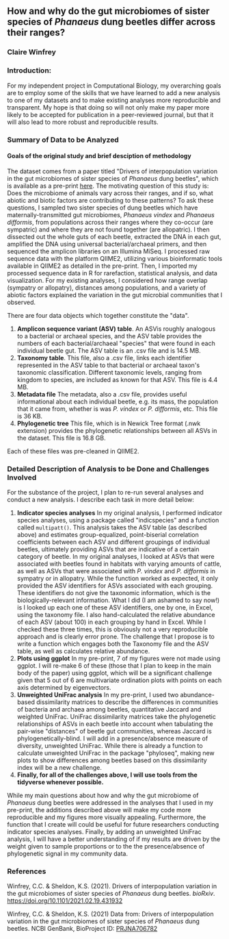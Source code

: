 ﻿## How and why do the gut microbiomes of sister species of _Phanaeus_ dung beetles differ across their ranges?
### Claire Winfrey
### Introduction:  
For my independent project in Computational Biology, my overarching goals are to employ some of the skills that we have learned to add a new analysis to one of my datasets and to make existing analyses more reproducible and transparent. My hope is that doing so will not only make my paper more likely to be accepted for publication in a peer-reviewed journal, but that it will also lead to more robust and reproducible results. 

### Summary of Data to be Analyzed
#### Goals of the original study and brief desciption of methodology
The dataset comes from a paper titled "Drivers of interpopulation variation in the gut microbiomes of sister species of *Phanaeus* dung beetles", which is available as a pre-print [here](https://www.biorxiv.org/content/10.1101/2021.02.19.431932v1). The motivating question of this study is: Does the microbiome of animals vary across their ranges, and if so, what abiotic and biotic factors are contributing to these patterns? To ask these questions, I sampled two sister species of dung beetles which have maternally-transmitted gut microbiomes, *Phanaeus vindex* and *Phanaeus difformis*, from populations across their ranges where they co-occur (are sympatric) and where they are not found together (are allopatric). I then dissected out the whole guts of each beetle, extracted the DNA in each gut, amplified the DNA using universal bacterial/archaeal primers, and then sequenced the amplicon libraries on an Illumina MiSeq. I processed raw sequence data with the platform QIIME2, utilizing various bioinformatic tools available in QIIME2 as detailed in the pre-print. Then, I imported my processed sequence data in R for rarefaction, statistical analysis, and data visualization. For my existing analyses, I considered how range overlap (sympatry or allopatry), distances among populations, and a variety of abiotic factors explained the variation in the gut microbial communities that I observed.

There are four data objects which together constitute the "data". 
1.  **Amplicon sequence variant (ASV) table**. An ASVis roughly analogous to a bacterial or archaeal species, and the ASV table provides the numbers of each bacterial/archaeal "species" that were found in each individual beetle gut. The ASV table is an .csv file and is 14.5 MB. 
2. **Taxonomy table**. This file, also a .csv file, links each identifier represented in the ASV table to that bacterial or archaeal taxon's taxonomic classification. Different taxonomic levels, ranging from kingdom to species, are included as known for that ASV. This file is 4.4 MB.
3. **Metadata file** The metadata, also a .csv file, provides useful informational about each individual beetle, e.g. its mass, the population that it came from, whether is was *P. vindex* or *P. difformis*, etc. This file is 36 KB.
4. **Phylogenetic tree** This file, which is in Newick Tree format (.nwk extension) provides the phylogenetic relationships between all ASVs in the dataset. This file is 16.8 GB. 

Each of these files was pre-cleaned in QIIME2. 

### Detailed Description of Analysis to be Done and Challenges Involved
For the substance of the project, I plan to re-run several analyses and conduct a new analysis. I describe each task in more detail below:

1. **Indicator species analyses** In my original analysis, I performed indicator species analyses, using a package called "indicspecies" and a function called `multipatt()`. This analysis takes the ASV table (as described above) and estimates group-equalized, point-biserial correlation coefficients between each ASV and different groupings of individual beetles, ultimately providing ASVs that are indicative of a certain category of beetle. In my original analyses, I looked at ASVs that were associated with beetles found in habitats with varying amounts of cattle, as well as ASVs that were associated with *P. vindex* and *P. difformis* in sympatry or in allopatry. While the function worked as expected, it only provided the ASV identifiers for ASVs associated with each grouping. These identifiers do not give the taxonomic information, which is the biologically-relevant information. What I did (I am ashamed to say now!) is I looked up each one of these ASV identifiers, one by one, in Excel, using the taxonomy file. I also hand-calculated the relative abundance of each ASV  (about 100) in each grouping by hand in Excel. While I checked these three times, this is obviously not a very reproducible approach and is clearly error prone. The challenge that I propose is to write a function which engages both the Taxonomy file and the ASV table, as well as calculates relative abundance.
2. **Plots using ggplot** In my pre-print, 7 of my figures were not made using ggplot. I will re-make 6 of these (those that I plan to keep in the main body of the paper) using ggplot, which will be a significant challenge given that 5 out of 6 are multivariate ordination plots with points on each axis determined by eigenvectors.
3. **Unweighted UniFrac analysis** In my pre-print, I used two abundance-based dissimilarity matrices to describe the differences in communities of bacteria and archaea among beetles, quantitative Jaccard and weighted UniFrac. UniFrac dissimilarity matrices take the phylogenetic relationships of ASVs in each beetle into account when tabulating the pair-wise "distances" of beetle gut communities, whereas Jaccard is phylogenetically-blind. I will add in a presence/absence measure of diversity, unweighted UniFrac. While there is already a function to calculate unweighted UniFrac in the package "phyloseq", making new plots to show differences among beetles based on this dissimilarity index will be a new challenge.
4. **Finally, for all of the challenges above, I will use tools from the tidyverse whenever possible.**

While my main questions about how and why the gut microbiome of *Phanaeus* dung beetles were addressed in the analyses that I used in my pre-print, the additions described above will make my code more reproducible and my figures more visually appealing. Furthermore, the function that I create will could be useful for future researchers conducting indicator species analyses. Finally, by adding an unweighted UniFrac analysis, I will have a better understanding of if my results are driven by the weight given to sample proportions or to the the presence/absence of phylogenetic signal in my community data.


### References
Winfrey, C.C. & Sheldon, K.S. (2021). Drivers of interpopulation variation in the gut microbiomes of sister species of *Phanaeus* dung beetles. *bioRxiv*. https://doi.org/10.1101/2021.02.19.431932

Winfrey, C.C. & Sheldon, K.S. (2021) Data from: Drivers of interpopulation variation in the gut microbiomes of sister species of *Phanaeus* dung beetles. NCBI GenBank, BioProject ID: [PRJNA706782](https://www.ncbi.nlm.nih.gov/bioproject/?term=PRJNA706782)
